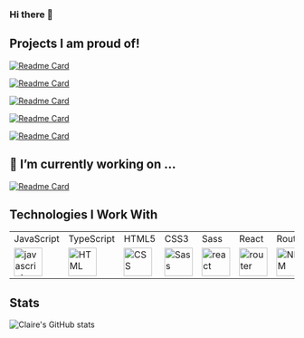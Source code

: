 ### Hi there 👋

<!--
**clairefields15/clairefields15** is a ✨ _special_ ✨ repository because its `README.md` (this file) appears on your GitHub profile.

Here are some ideas to get you started:

- 🔭 I’m currently working on ...
- 🌱 I’m currently learning ...
- 👯 I’m looking to collaborate on ...
- 🤔 I’m looking for help with ...
- 💬 Ask me about ...
- 📫 How to reach me: ...
- 😄 Pronouns: ...
- ⚡ Fun fact: ...
-->


## Projects I am proud of! 

[![Readme Card](https://github-readme-stats.vercel.app/api/pin/?username=hivemindapp&repo=hivemind-frontend&theme=tokyonight)](https://github.com/hivemindapp/hivemind-frontend)


[![Readme Card](https://github-readme-stats.vercel.app/api/pin/?username=clairefields15&repo=cyoa&theme=tokyonight)](https://github.com/clairefields15/cyoa)


[![Readme Card](https://github-readme-stats.vercel.app/api/pin/?username=MeekB&repo=freshest-app&theme=tokyonight)](https://github.com/Meekb/freshest-app)


[![Readme Card](https://github-readme-stats.vercel.app/api/pin/?username=novaraptur&repo=rancid-tomatillos&theme=tokyonight)](https://github.com/novaraptur/rancid-tomatillos)


[![Readme Card](https://github-readme-stats.vercel.app/api/pin/?username=clairefields15&repo=overlook-hotel&theme=tokyonight)](https://github.com/clairefields15/overlook-hotel)

## 🔭 I’m currently working on ...

[![Readme Card](https://github-readme-stats.vercel.app/api/pin/?username=clairefields15&repo=news-app&theme=tokyonight)](https://github.com/clairefields15/news-app
)


## Technologies I Work With
 <table>
    <tr>
        <td>JavaScript</td>
     <td>TypeScript</td>
        <td>HTML5</td>
        <td>CSS3</td>
        <td>Sass</td>
        <td>React</td>
      <td>Router</td>
        <td>NPM</td>
        <td>Cypress</td>
        <td>Mocha</td>
     <td>Chai</td>
     <td>Netlify</td>
<td>Heroku</td>
    </tr>
    <tr>
        <td><img src="https://github.com/tkswann2/tech-logos/blob/master/jslogo.png" alt="javascript" width="50" height="auto" /></td>
        <td><img src="https://github.com/tkswann2/tech-logos/blob/master/html5.png" alt="HTML" width="50" height="auto" /></td>
        <td><img src="https://github.com/tkswann2/tech-logos/blob/master/css3.png" alt="CSS" width="50" height="auto" /></td>
        <td><img src="https://github.com/tkswann2/tech-logos/blob/master/sass.png" alt="Sass" width="50" height="auto" /></td>
        <td><img src="https://github.com/tkswann2/tech-logos/blob/master/react.png" alt="react" width="50" height="auto" /></td>
<td><img src="https://user-images.githubusercontent.com/73092355/119361186-9d808b80-bc68-11eb-97ee-05bde2700716.png" alt="router" width="50" height="auto" /></td>
        <td><img src="https://github.com/tkswann2/tech-logos/blob/master/npm.png" alt="NPM" width="50" height="auto" /></td>
         <td><img src="https://github.com/tkswann2/tech-logos/blob/master/express.png" alt="Express" width="50" height="auto" /></td>
        <td><img src="https://user-images.githubusercontent.com/73092355/119361263-b5f0a600-bc68-11eb-9f41-8e10aa013e7a.png" alt="Cypress" width="50" height="auto" /></td>
        <td><img src="https://github.com/tkswann2/tech-logos/blob/master/mocha.png" alt="Mocha" width="50" height="auto" /></td>
       <td><img src="https://user-images.githubusercontent.com/73092355/119402483-3bd91500-bc9a-11eb-9465-edf38b6a68d3.png" alt="Heroku" width="50" height="auto"/> </td>
    </tr>
</table>


## Stats

![Claire's GitHub stats](https://github-readme-stats.vercel.app/api?username=clairefields15&show_icons=true&theme=radical)

